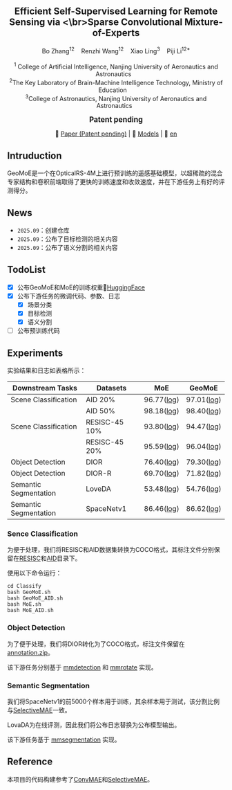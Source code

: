   <h2 align="center"><strong>	Efficient Self-Supervised Learning for Remote Sensing via <\br>Sparse Convolutional Mixture-of-Experts</strong></h2>

  <p align="center">
    Bo Zhang<sup>12</sup>&nbsp;&nbsp;&nbsp;
    Renzhi Wang<sup>12</sup>&nbsp;&nbsp;&nbsp;
    Xiao Ling<sup>3</sup>&nbsp;&nbsp;&nbsp;
    Piji Li<sup>12*</sup></br>
    </br>
  <sup>1</sup> College of Artificial Intelligence, Nanjing University of Aeronautics and Astronautics&nbsp;&nbsp;&nbsp;</br>
  <sup>2</sup>The Key Laboratory of Brain-Machine Intelligence Technology, Ministry of Education &nbsp;&nbsp;&nbsp;</br>
  <sup>3</sup>College of Astronautics, Nanjing University of Aeronautics and Astronautics&nbsp;&nbsp;
<div align='center' style="font-size: larger; "><strong>Patent pending</strong></div>
  <p align="center">
    📃 <a href="" target="_blank">Paper (Patent pending)</a> |
    🤗 <a href="https://huggingface.co/BoZhangNuaa/GeoMoE" target="_blank">Models</a> |
    📃 <a href="https://github.com/BoZhangNuaa/GeoMoE/blob/main/Readme.md" target="_blank">en</a>
  </p>


## Intruduction

GeoMoE是一个在OpticalRS-4M上进行预训练的遥感基础模型，以超稀疏的混合专家结构和卷积前端取得了更快的训练速度和收敛速度，并在下游任务上有好的评测得分。

## News

- `2025.09`：创建仓库
- `2025.09`：公布了目标检测的相关内容
- `2025.09`：公布了语义分割的相关内容

## TodoList

- [x] 公布GeoMoE和MoE的训练权重🤗[HuggingFace](https://huggingface.co/BoZhangNuaa/GeoMoE)
- [x] 公布下游任务的微调代码、参数、日志
  - [x] 场景分类
  - [x] 目标检测
  - [x] 语义分割
- [ ] 公布预训练代码

## Experiments

实验结果和日志如表格所示：

| Downstream Tasks      | Datasets      | MoE                                                 | GeoMoE                                                    |
| --------------------- | ------------- | --------------------------------------------------- | --------------------------------------------------------- |
| Scene Classification  | AID 20%       | 96.77([log](./Classify/MoE/AID/MoE_AID_20.log))     | 97.01([log](./Classify/GeoMoE/AID/GeoMoE_AID_20.log))     |
|                       | AID 50%       | 98.18([log](./Classify/MoE/AID/MoE_AID_50.log))     | 98.40([log](./Classify/GeoMoE/AID/GeoMoE_AID_50.log))     |
| Scene Classification  | RESISC-45 10% | 93.80([log](./Classify/MoE/NWPU/MoE_RESISC_10.log)) | 94.47([log](./Classify/GeoMoE/NWPU/GeoMoE_RESISC_10.log)) |
|                       | RESISC-45 20% | 95.59([log](./Classify/MoE/NWPU/MoE_RESISC_20.log)) | 96.04([log](./Classify/GeoMoE/NWPU/GeoMoE_RESISC_20.log)) |
| Object Detection      | DIOR          | 76.40([log](./Detection/dior/MoE.log))              | 79.30([log](./Detection/dior/GeoMoE.log))                 |
| Object Detection      | DIOR-R        | 69.70([log](./Detection/dior-r/MoE.log))            | 71.82([log](./Detection/dior-r/GeoMoE.log))               |
| Semantic Segmentation | LoveDA        | 53.48([log](./Segmentation/Loveda/MoE.zip))         | 54.76([log](./Segmentation/Loveda/GeoMoE.zip))            |
| Semantic Segmentation | SpaceNetv1    | 86.46([log](./Segmentation/Spacenet/MoE.log))       | 86.62([log](./Segmentation/Spacenet/GeoMoE.log))          |

### Sence Classification

为便于处理，我们将RESISC和AID数据集转换为COCO格式，其标注文件分别保留在[RESISC](./Classify/RESISC)和[AID](./Classify/AID)目录下。

使用以下命令运行：

```shell
cd Classify
bash GeoMoE.sh
bash GeoMoE_AID.sh
bash MoE.sh
bash MoE_AID.sh
```

### Object Detection

为了便于处理，我们将DIOR转化为了COCO格式，标注文件保留在[annotation.zip](./Detection/dior/annotation.zip)。

该下游任务分别基于 [mmdetection](https://github.com/open-mmlab/mmdetection) 和 [mmrotate](https://github.com/open-mmlab/mmrotate/tree/1.x) 实现。

### Semantic Segmentation

我们将SpaceNetv1的前5000个样本用于训练，其余样本用于测试，该分割比例与[SelectiveMAE](https://github.com/MiliLab/SelectiveMAE)一致。

LovaDA为在线评测，因此我们将公布日志替换为公布模型输出。

该下游任务基于 [mmsegmentation](https://github.com/open-mmlab/mmsegmentation) 实现。

## Reference

本项目的代码构建参考了[ConvMAE](https://github.com/Alpha-VL/ConvMAE)和[SelectiveMAE](https://github.com/MiliLab/SelectiveMAE)。





